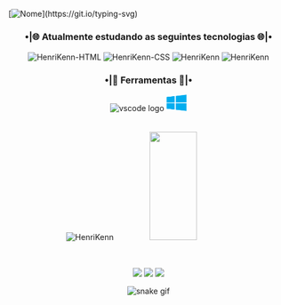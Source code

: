 <!-- Slide Nome -->
[![Nome](https://readme-typing-svg.herokuapp.com/?color=1E90FF&size=35&center=true&vCenter=true&width=1000&lines=Olá+Sou+HenriKenn-+Desenvolvedor+Jr+;)](https://git.io/typing-svg)


<!--  tecnologias  -->

<div align="center">
  <h3>•|🌐 Atualmente estudando as seguintes tecnologias 🌐|•</h3> 
  <img align="center" alt="HenriKenn-HTML" height="30" width="37" src="https://cdn.jsdelivr.net/gh/devicons/devicon/icons/html5/html5-plain-wordmark.svg">
  <img align="center" alt="HenriKenn-CSS" height="30" width="37" src="https://cdn.jsdelivr.net/gh/devicons/devicon/icons/css3/css3-plain-wordmark.svg">
  <img align="center" alt="HenriKenn" height="30" width="37" src="https://cdn.jsdelivr.net/gh/devicons/devicon/icons/javascript/javascript-plain.svg">
  <img align="center" alt="HenriKenn" height="30" width="37" src="https://img.icons8.com/fluency/1x/python.png"
 
</div>
<!--  Ferramentas  -->

<div align="center">
  <h3>•|🔱 Ferramentas 🔱|•</h3>
    <img src="https://cdn.jsdelivr.net/gh/devicons/devicon/icons/vscode/vscode-original.svg" height="30" width="37" alt="vscode logo"  />
    <img src="https://github.com/devicons/devicon/blob/master/icons/windows8/windows8-original.svg" height="30" width="37" alt="windows logo"/>
  <br>
  <br>
  <br>  

  <img width="49%" height="195px" src="https://github-readme-stats.vercel.app/api?username=HenriKenn&show_icons=true&count_private=true&hide_border=true&title_color=blue-green&icon_color=1E90FF&text_color=c9d1d9&bg_color=0d1117" alt="HenriKenn" /> 
  <img width="41%" height="195px" src="https://github-readme-stats.vercel.app/api/top-langs/?username=HenriKenn&layout=compact&hide_border=true&title_color=blue-green&text_color=1E90FF&bg_color=0d1117" />


</div>

<!-- Grafico -->
##
<br>
 
<div align="center">
  <a href="https://www.instagram.com/_henriquesillvaa/" target="_blank"><img src="https://img.shields.io/badge/-Instagram-%23E4405F?style=for-the-badge&logo=instagram&logoColor=white" target="_blank"></a> 
  <a href="https://twitter.com/FHenrikenn" target="_blank"><img src="https://img.shields.io/badge/Twitter-%231DA1F2.svg?style=for-the-badge&logo=Twitter&logoColor=white" target="_blank"></a>
  <a href="https://discord.com/users/285597603062743040" target="_blank"><img src="https://img.shields.io/badge/Discord-%235865F2.svg?style=for-the-badge&logo=discord&logoColor=white" target="_blank"></a> 
</div>

  ![snake gif](https://github.com/HenriKenn/HenriKenn/blob/output/github-contribution-grid-snake.svg)
